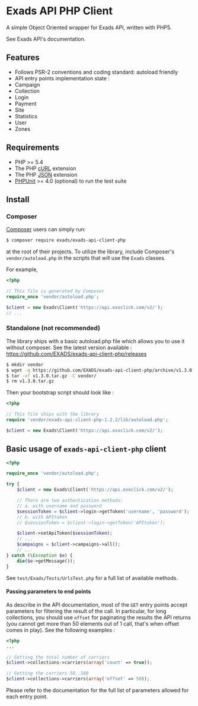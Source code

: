 # Exads API PHP Client

A simple Object Oriented wrapper for Exads API, written with PHP5.

See Exads API's documentation.

## Features

* Follows PSR-2 conventions and coding standard: autoload friendly
* API entry points implementation state :
 * Campaign
 * Collection
 * Login
 * Payment
 * Site
 * Statistics
 * User
 * Zones

## Requirements

* PHP >= 5.4
* The PHP [cURL](http://php.net/manual/en/book.curl.php) extension
* The PHP [JSON](http://php.net/manual/en/book.json.php) extension
* [PHPUnit](https://phpunit.de/) >= 4.0 (optional) to run the test suite

## Install

### Composer

[Composer](http://getcomposer.org/download/) users can simply run:

```bash
$ composer require exads/exads-api-client-php
```

at the root of their projects. To utilize the library, include
Composer's `vendor/autoload.php` in the scripts that will use the
`Exads` classes.

For example,

```php
<?php

// This file is generated by Composer
require_once 'vendor/autoload.php';

$client = new Exads\Client('https://api.exoclick.com/v2/');
// ...
```

### Standalone (not recommended)

The library ships with a basic autoload.php file which allows you to use it without composer.
See the latest version available : https://github.com/EXADS/exads-api-client-php/releases


```bash
$ mkdir vendor
$ wget -q https://github.com/EXADS/exads-api-client-php/archive/v1.3.0.tar.gz
$ tar -xf v1.3.0.tar.gz -C vendor/
$ rm v1.3.0.tar.gz
```

Then your bootstrap script should look like :

```php
<?php

// This file ships with the library
require 'vendor/exads-api-client-php-1.2.2/lib/autoload.php';

$client = new Exads\Client('https://api.exoclick.com/v2/');
```

## Basic usage of `exads-api-client-php` client


```php
<?php

require_once 'vendor/autoload.php';

try {
    $client = new Exads\Client('https://api.exoclick.com/v2/');

    // There are two authentication methods:
    // a. with username and password
    $sessionToken = $client->login->getToken('username', 'password');
    // b. with APItoken
    // $sessionToken = $client->login->getToken('APItoken');

    $client->setApiToken($sessionToken);
    // ...
    $campaigns = $client->campaigns->all();
    // ...
} catch (\Exception $e) {
    die($e->getMessage());
}
```

See `test/Exads/Tests/UrlsTest.php` for a full list of available methods.

#### Passing parameters to end points

As describe in the API documentation, most of the `GET` entry points accept parameters for filtering the result of the call.
In particular, for long collections, you should use `offset` for paginating the results the API returns (you cannot get more than 50 elements out of 1 call, that's when offset comes in play).
See the following examples :

```php
<?php
...

// Getting the total number of carriers
$client->collections->carriers(array('count' => true));

// Getting the carriers 50..100
$client->collections->carriers(array('offset' => 50));
```

Please refer to the documentation for the full list of parameters allowed for each entry point.
